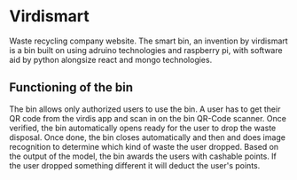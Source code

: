 # Virdismart
Waste recycling company website.
The smart bin, an invention by virdismart is a bin built on using adruino technologies and raspberry pi, with software aid by python alongsize react and mongo technologies.

## Functioning of the bin
The bin allows only authorized users to use the bin.
A user has to get their QR code from the virdis app and scan in on the bin QR-Code scanner. 
Once verified, the bin automatically opens ready for the user to drop the waste disposal.
Once done, the bin closes automatically and then and does image recognition to determine which kind of waste the user dropped.
Based on the output of the model, the bin awards the users with cashable points. 
If the user dropped something different it will deduct the user's points.
